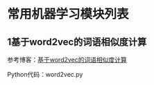 # 常用机器学习模块列表
## 1基于word2vec的词语相似度计算

参考博客：[基于word2vec的词语相似度计算](https://caiquanliu.github.io/2017/09/30/%E5%9F%BA%E4%BA%8Eword2vec%E7%9A%84%E8%AF%8D%E8%AF%AD%E7%9B%B8%E4%BC%BC%E5%BA%A6%E8%AE%A1%E7%AE%97/)

Python代码：word2vec.py
